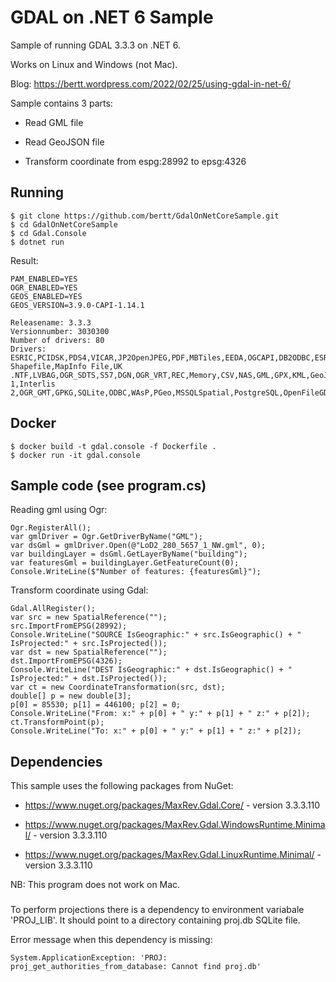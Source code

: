 # GDAL on .NET 6 Sample

Sample of running GDAL 3.3.3 on .NET 6.

Works on Linux and Windows (not Mac).

Blog: https://bertt.wordpress.com/2022/02/25/using-gdal-in-net-6/

Sample contains 3 parts:

- Read GML file

- Read GeoJSON file

- Transform coordinate from espg:28992 to epsg:4326

## Running

```
$ git clone https://github.com/bertt/GdalOnNetCoreSample.git
$ cd GdalOnNetCoreSample
$ cd Gdal.Console
$ dotnet run
```

Result:

```
PAM_ENABLED=YES
OGR_ENABLED=YES
GEOS_ENABLED=YES
GEOS_VERSION=3.9.0-CAPI-1.14.1

Releasename: 3.3.3
Versionnumber: 3030300
Number of drivers: 80
Drivers: ESRIC,PCIDSK,PDS4,VICAR,JP2OpenJPEG,PDF,MBTiles,EEDA,OGCAPI,DB2ODBC,ESRI Shapefile,MapInfo File,UK .NTF,LVBAG,OGR_SDTS,S57,DGN,OGR_VRT,REC,Memory,CSV,NAS,GML,GPX,KML,GeoJSON,GeoJSONSeq,ESRIJSON,TopoJSON,Interlis 1,Interlis 2,OGR_GMT,GPKG,SQLite,ODBC,WAsP,PGeo,MSSQLSpatial,PostgreSQL,OpenFileGDB,DXF,CAD,FlatGeobuf,Geoconcept,GeoRSS,GPSTrackMaker,VFK,PGDUMP,OSM,GPSBabel,OGR_PDS,WFS,OAPIF,Geomedia,EDIGEO,SVG,CouchDB,Cloudant,Idrisi,ARCGEN,ODS,XLSX,Elasticsearch,Walk,Carto,AmigoCloud,SXF,Selafin,JML,PLSCENES,CSW,VDV,GMLAS,MVT,NGW,MapML,TIGER,AVCBin,AVCE00,HTTP
```

## Docker

```
$ docker build -t gdal.console -f Dockerfile .
$ docker run -it gdal.console
```

## Sample code (see program.cs)

Reading gml using Ogr:

```
Ogr.RegisterAll();
var gmlDriver = Ogr.GetDriverByName("GML");
var dsGml = gmlDriver.Open(@"LoD2_280_5657_1_NW.gml", 0);
var buildingLayer = dsGml.GetLayerByName("building");
var featuresGml = buildingLayer.GetFeatureCount(0);
Console.WriteLine($"Number of features: {featuresGml}");
```

Transform coordinate using Gdal:

```
Gdal.AllRegister();
var src = new SpatialReference("");
src.ImportFromEPSG(28992);
Console.WriteLine("SOURCE IsGeographic:" + src.IsGeographic() + " IsProjected:" + src.IsProjected());
var dst = new SpatialReference("");
dst.ImportFromEPSG(4326);
Console.WriteLine("DEST IsGeographic:" + dst.IsGeographic() + " IsProjected:" + dst.IsProjected());
var ct = new CoordinateTransformation(src, dst);
double[] p = new double[3];
p[0] = 85530; p[1] = 446100; p[2] = 0;
Console.WriteLine("From: x:" + p[0] + " y:" + p[1] + " z:" + p[2]);
ct.TransformPoint(p);
Console.WriteLine("To: x:" + p[0] + " y:" + p[1] + " z:" + p[2]);

```

## Dependencies

This sample uses the following packages from NuGet:

- https://www.nuget.org/packages/MaxRev.Gdal.Core/ - version 3.3.3.110

- https://www.nuget.org/packages/MaxRev.Gdal.WindowsRuntime.Minimal/ - version 3.3.3.110

- https://www.nuget.org/packages/MaxRev.Gdal.LinuxRuntime.Minimal/ - version 3.3.3.110


NB: This program does not work on Mac.

###

To perform projections there is a dependency to environment variabale 'PROJ_LIB'. It should point to a directory
containing proj.db SQLite file.

Error message when this dependency is missing:

```
System.ApplicationException: 'PROJ: proj_get_authorities_from_database: Cannot find proj.db'
```
